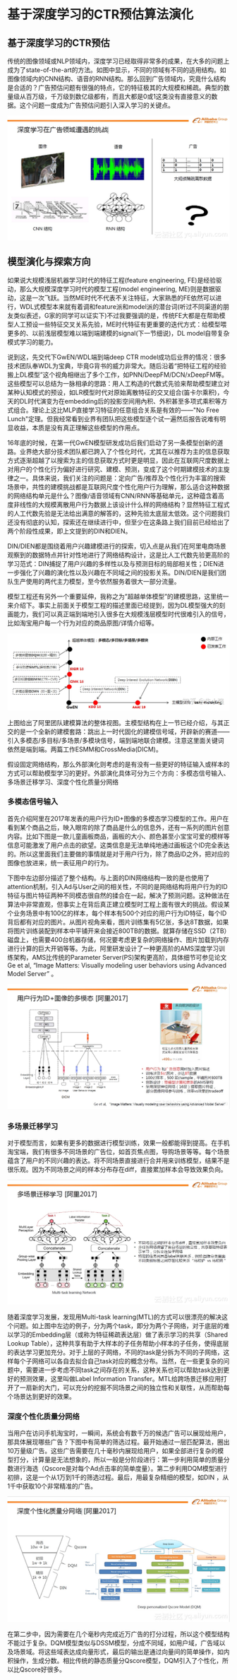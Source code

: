 # 基于深度学习的CTR预估算法演化

## 基于深度学习的CTR预估

传统的图像领域或NLP领域内，深度学习已经取得非常多的成果，在大多的问题上成为了state-of-the-art的方法。如图中显示，不同的领域有不同的适用结构。如图像领域内的CNN结构、语音的RNN结构。那么回到广告领域内，究竟什么结构是合适的？广告预估问题有很强的特点，它的特征极其的大规模和稀疏。典型的数量级从百万级，千万级到数亿级都有，而且大都是0或1这类没有直接意义的数据。这个问题一度成为广告预估问题引入深入学习的关键点。

![](../../../../../.gitbook/assets/v2-3da9adf6ccd48638031e703797e9372d_r.jpg)

## 模型演化与探索方向

如果说大规模浅层机器学习时代的特征工程\(feature engineering, FE\)是经验驱动，那么大规模深度学习时代的模型工程\(model engineering, ME\)则是数据驱动，这是一次飞跃。当然ME时代不代表不关注特征，大家熟悉的FE依然可以进行，WDL式模型本来就有着调和feature派和model派的潜台词\(听过不同渠道的朋友类似表述，G家的同学可以证实下\)不过我要强调的是，传统FE大都是在帮助模型人工预设一些特征交叉关系先验，ME时代特征有更重要的迭代方式：给模型喂更多的、以前浅层模型难以端到端建模的signal\(下一节细说\)，DL model自带复杂模式学习的能力。

说到这，先交代下GwEN/WDL端到端deep CTR model成功后业界的情况：很多技术团队奉WDL为宝典，毕竟G背书的威力非常大。随后沿着“把特征工程的经验搬上DL模型”这个视角相继出了多个工作，如PNN/DeepFM/DCN/xDeepFM等。这些模型可以总结为一脉相承的思路：用人工构造的代数式先验来帮助模型建立对某种认知模式的预设，如LR模型时代对原始离散特征的交叉组合\(笛卡尔乘积\)，今天的DL时代演变为在embedding后的投影空间用內积、外积甚至多项式乘积等方式组合。理论上这比MLP直接学习特征的任意组合关系是有效的——"No Free Lunch"定理。但我经常看到业界有团队把这些模型逐个试一遍然后报告说难有明显收益，本质是没有真正理解这些模型的作用点。

16年底的时候，在第一代GwEN模型研发成功后我们启动了另一条模型创新的道路。业界绝大部分技术团队都已跨入了个性化时代，尤其在以推荐为主的信息获取方式逐渐超越了以搜索为主的信息获取方式时更是明显，因此在互联网尺度数据上对用户的个性化行为偏好进行研究、建模、预测，变成了这个时期建模技术的主旋律之一。具体来说，我们关注的问题是：定向广告/推荐及个性化行为丰富的搜索场景中，共性的建模挑战都是互联网尺度个性化用户行为理解，那么适合这种数据的网络结构单元是什么？图像/语音领域有CNN/RNN等基础单元，这种蕴含着高度非线性的大规模离散用户行为数据上该设计什么样的网络结构？显然特征工程式的人工代数先验是无法给出满意的解答的，这种先验太底层太低效。这个问题我们还没有彻底的认知，探索还在继续进行中，但至少在这条路上我们目前已经给出了两个阶段性成果，即上文提到的DIN和DIEN。

DIN/DIEN都是围绕着用户兴趣建模进行的探索，切入点是从我们在阿里电商场景观察到的数据特点并针对性地进行了网络结构设计，这是比人工代数先验更高阶的学习范式：DIN捕捉了用户兴趣的多样性以及与预测目标的局部相关性；DIEN进一步强化了兴趣的演化性以及兴趣在不同域之间的投影关系。DIN/DIEN是我们团队生产使用的两代主力模型，至今依然服务着很大一部分流量。

模型工程还有另外一个重要延伸，我称之为”超越单体模型”的建模思路，这里统一来介绍下。事实上前面关于模型工程的描述里面已经提到，因为DL模型强大的刻画能力，我们可以真正端到端地引入很多在大规模浅层模型时代很难引入的信号，比如淘宝用户每一个行为对应的商品原图/详情介绍等。

![](../../../../../.gitbook/assets/v2-1ccdd0ef7b78d6dd19e74ed00635af77_r.jpg)

上图给出了阿里团队建模算法的整体视图。主模型结构在上一节已经介绍，与其正交的是一个全新的建模套路：跳出上一时代固化的建模信号域，开辟新的赛道——引入多模态/多目标/多场景/多模块信号，端到端地联合建模。注意这里面关键词依然是端到端。两篇工作ESMM和CrossMedia\(DICM\)。

假设固定网络结构，那么外部演化则考虑的是有没有一些更好的特征输入或样本的方式可以帮助模型学习的更好。外部演化具体可分为三个方向：多模态信号输入、多场景迁移学习、深度个性化质量分网络

### 多模态信号输入

首先介绍阿里在2017年发表的用户行为ID+图像的多模态学习模型的工作。用户在看到某个商品之后，映入眼帘的除了商品是什么的信息外，还有一系列的图片创意内容。比如下图是一款儿童画板商品，画板的大小、颜色甚至小宝宝可爱的模样等信息可能激发了用户点击的欲望。这类信息是无法单纯地通过画板这个ID完全表达的。所以这里面我们主要做的事情就是对于用户行为，除了商品ID之外，把对应的图像也放进来，统一表征用户的行为。

下图中左边部分描述了整个结构。与上面的DIN网络结构一致的是也使用了attention机制，引入Ad与User之间的相关性，不同的是网络结构将用户行为的ID特征与图片特征两种不同模态很自然的揉合在一起，解决了预测问题。这种做法在算法中非常直观，但事实上在背后真正建立模型时工程上面有很大的挑战。假设某个业务场景中有100亿的样本，每个样本有500个对应的用户行为ID特征，每个ID背后都有对应的图片。从图片视角来看，图片训练集有5亿张，多达8T数据，如果将图片训练装配到样本中平铺开来会接近800TB的数据。就算存储在SSD（2TB）磁盘上，也需要400台机器存储，何况要考虑更复杂的网络操作、图片加载到内存进行计算的巨大开销等等。为此，阿里研发设计了一种更高阶的AMS深度学习训练架构，AMS比传统的Parameter Server\(PS\)架构更高阶，具体细节可参见论文Ge et al, “Image Matters: Visually modeling user behaviors using Advanced Model Server” 。

![](../../../../../.gitbook/assets/v2-25eb2ed16548c007a7ee1a0aaaadb4fd_r.jpg)

### 多场景迁移学习

对于模型而言，如果有更多的数据进行模型训练，效果一般都能得到提高。在手机淘宝端，我们有很多不同场景的广告位，如首页焦点图，导购场景等等。每个场景蕴含了用户的不同兴趣的表达。将不同场景直接进行合并用来训练模型，结果不是很乐观。因为不同场景之间的样本分布存在diff，直接累加样本会导致效果负向。

![](../../../../../.gitbook/assets/v2-23a7af778696fab1dd791b05e22a70ae_r.jpg)

随着深度学习发展，发现用Multi-task learning\(MTL\)的方式可以很漂亮的解决这个问题。如上图中左边的例子，分为两个task，即分为两个子网络，对于底层的难以学习的Embedding层（或称为特征稀疏表达层）做了表示学习的共享（Shared Lookup Table），这种共享有助于大样本的子任务帮助小样本的子任务，使得底层的表达学习更加充分。对于上层的子网络，不同的task是分拆为不同的子网络，这样每个子网络可以各自去拟合自己task对应的概念分布。当然，在一些更复杂的问题中，需要进一步考虑不同task之间存在的关系，这种关系也可以帮助task达到更好的预测效果，这里叫做Label Information Transfer。MTL给跨场景迁移应用打开了一扇新的大门，可以充分的挖掘不同场景之间的独立性和关联性，从而帮助每个场景达到更好的效果。

### 深度个性化质量分网络

当用户在访问手机淘宝时，一瞬间，系统会有数千万的候选广告可以展现给用户，那具体展现哪些广告？下图中有简单的筛选过程。最开始通过一层匹配算法，圈出10万量级广告。这些广告需要在几十毫秒内展现给用户，如果全部进行复杂的模型打分，计算量是无法想象的，所以一般是分阶段进行：第一步利用简单的质量分数进行海选（Qscore是对每个Ad点击率的简单度量）。第二步利用DQM模型进行初排，这是一个从1万到1千的筛选过程。最后，用最复杂精细的模型，如DIN ，从1千中获取10个非常精准的广告。

![](../../../../../.gitbook/assets/v2-72fe53d2e88971e60dfb302ef2b29616_r.jpg)

在第二步中，因为需要在几个毫秒内完成近万广告的打分过程，所以这个模型结构不能过于复杂。DQM模型类似与DSSM模型，分成不同域，如用户域，广告域以及场景域。将这些域表达成向量形式，最后的输出是通过向量间的简单操作，如内积操作，生成分数。相比传统的静态质量分Qscore模型，DQM引入了个性化，所以比Qscore好很多。




